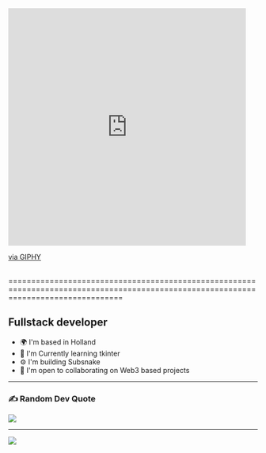 <iframe src="https://giphy.com/embed/vLlpbDafjgHystuJ0a" width="480" height="480" style="" frameBorder="0" class="giphy-embed" allowFullScreen></iframe><p><a href="https://giphy.com/stickers/webfx-code-interactive-code-a-yoda-vLlpbDafjgHystuJ0a">via GIPHY</a></p>
<br />
=====================================================================================================================================

Fullstack developer
------------------------

* 🌍  I'm based in Holland
* 🧠  I'm Currently learning tkinter
* ⚙️  I'm building Subsnake 
* 🤝  I'm open to collaborating on Web3 based projects
------------------------


### ✍️ Random Dev Quote
![](https://quotes-github-readme.vercel.app/api?type=horizontal&theme=gruvbox)

---
[![](https://visitcount.itsvg.in/api?id=frkyscience&icon=6&color=12)](https://visitcount.itsvg.in)
>
